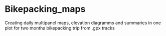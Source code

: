 # Bikepacking_maps
Creating daily multipanel maps, elevation diagramms and summaries in one plot for two months bikepacking trip from .gpx tracks
